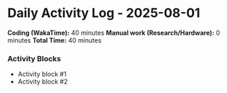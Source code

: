 # Daily Activity Log - 2025-08-01

**Coding (WakaTime):** 40 minutes
**Manual work (Research/Hardware):** 0 minutes
**Total Time:** 40 minutes

### Activity Blocks
- Activity block #1
- Activity block #2
